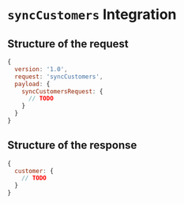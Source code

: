 # `syncCustomers` Integration

## Structure of the request
```js
{
  version: '1.0',
  request: 'syncCustomers',
  payload: {
    syncCustomersRequest: {
      // TODO
    }
  }
}
```

## Structure of the response
```js
{
  customer: {
    // TODO
  }
}
```
